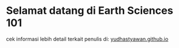 # Selamat datang di Earth Sciences 101

cek informasi lebih detail terkait penulis di: [yudhastyawan.github.io](yudhastyawan.github.io)
